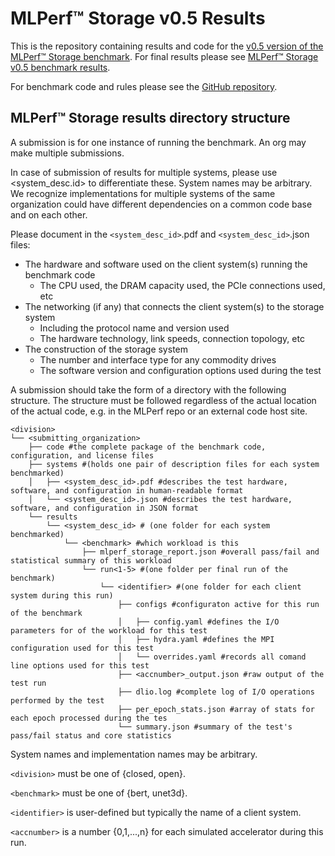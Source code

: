 # MLPerf™ Storage v0.5 Results

This is the repository containing results and code for the [v0.5 version of the MLPerf™ Storage benchmark](https://github.com/mlcommons/storage_results_v0.5). For final results please see [MLPerf™ Storage v0.5 benchmark results](https://mlcommons.org/en/storage-results-05/).

For benchmark code and rules please see the [GitHub repository](https://github.com/mlcommons/storage).

## MLPerf™ Storage results directory structure

A submission is for one instance of running the benchmark. An org may make multiple submissions.

In case of submission of results for multiple systems, please use <system_desc.id> to differentiate these. System names may be arbitrary. We recognize implementations for multiple systems of the same organization could have different dependencies on a common code base and on each other.

Please document in the `<system_desc_id>`.pdf and `<system_desc_id>`.json files:
* The hardware and software used on the client system(s) running the benchmark code
   - The CPU used, the DRAM capacity used, the PCIe connections used, etc
* The networking (if any) that connects the client system(s) to the storage system
   - Including the protocol name and version used
   - The hardware technology, link speeds, connection topology, etc
* The construction of the storage system
   - The number and interface type for any commodity drives
   - The software version and configuration options used during the test

A submission should take the form of a directory with the following structure. The structure must be followed regardless of the actual location of the actual code, e.g. in the MLPerf repo or an external code host site.
```
<division>
└── <submitting_organization>
    ├── code #the complete package of the benchmark code, configuration, and license files
    ├── systems #(holds one pair of description files for each system benchmarked)
    │   ├── <system_desc_id>.pdf #describes the test hardware, software, and configuration in human-readable format
    │   └── <system_desc_id>.json #describes the test hardware, software, and configuration in JSON format
    └── results
        └── <system_desc_id> # (one folder for each system benchmarked)
            └── <benchmark> #which workload is this
                ├── mlperf_storage_report.json #overall pass/fail and statistical summary of this workload
                └── run<1-5> #(one folder per final run of the benchmark)
                    └── <identifier> #(one folder for each client system during this run)
                        ├── configs #configuraton active for this run of the benchmark
                        │   ├── config.yaml #defines the I/O parameters for of the workload for this test
                        │   ├── hydra.yaml #defines the MPI configuration used for this test
                        │   └── overrides.yaml #records all comand line options used for this test
                        ├── <accnumber>_output.json #raw output of the test run
                        ├── dlio.log #complete log of I/O operations performed by the test
                        ├── per_epoch_stats.json #array of stats for each epoch processed during the tes
                        └── summary.json #summary of the test's pass/fail status and core statistics
```

System names and implementation names may be arbitrary.

`<division>` must be one of {closed, open}.

`<benchmark>` must be one of {bert, unet3d}.

`<identifier>` is user-defined but typically the name of a client system.

`<accnumber>` is a number {0,1,...,n} for each simulated accelerator during this run.
